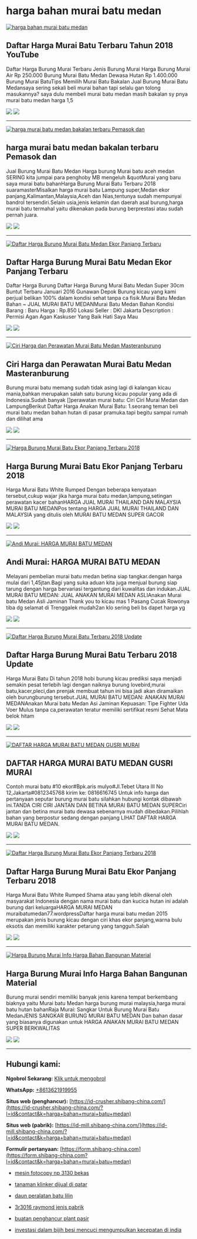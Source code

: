 # harga bahan murai batu medan

<a href="https://swt.shibang-china.com/?l=id&img&k=harga+bahan+murai+batu+medan" target="_blank">![harga bahan murai batu medan](http://static.shibang-china.com/all-800x300/254.jpg)</a>

## Daftar Harga Murai Batu Terbaru Tahun 2018 YouTube
Daftar Harga Burung Murai Terbaru Jenis Burung Murai Harga Burung Murai Air Rp 250.000 Burung Murai Batu Medan Dewasa Hutan Rp 1.400.000 Burung Murai BatuTips Memilih Murai Batu Bakalan Jual Burung Murai Batu Medansaya sering sekali beli murai bahan tapi selalu gan tolong masukannya? saya dulu membeli murai batu medan masih bakalan sy pnya murai batu medan harga 1,5


<a href="https://whatsapp.shibangsoft.com/WhatsApp.php" target="_blank" title="WhatsApp">![](http://static.shibang-china.com/icon/whatsapp.png)</a> <a href="https://swt.shibang-china.com/?l=id&icon&k=harga+bahan+murai+batu+medan" target="_blank">![](http://static.shibang-china.com/icon/chat-id.png)</a>

---

<a href="https://swt.shibang-china.com/?l=id&img&k=harga+bahan+murai+batu+medan" target="_blank">![harga murai batu medan bakalan terbaru Pemasok dan](http://static.shibang-china.com/all-800x300/741.jpg)</a>

## harga murai batu medan bakalan terbaru Pemasok dan
Jual Burung Murai Batu Medan Harga burung Murai batu aceh medan SERING kita jumpai para penghoby MB mengeluh &quotMurai yang baru saya murai batu bahanHarga Burung Murai Batu Terbaru 2018 suaramasterMisalkan harga murai batu Lampung super,Medan ekor panjang,Kalimantan,Malaysia,Aceh dan Nias,tentunya sudah mempunyai bandrol tersendiri.Selain usia,jenis kelamin dan daerah asal burung,harga murai batu termahal yaitu dikenakan pada burung berprestasi atau sudah pernah juara.


<a href="https://whatsapp.shibangsoft.com/WhatsApp.php" target="_blank" title="WhatsApp">![](http://static.shibang-china.com/icon/whatsapp.png)</a> <a href="https://swt.shibang-china.com/?l=id&icon&k=harga+bahan+murai+batu+medan" target="_blank">![](http://static.shibang-china.com/icon/chat-id.png)</a>

---

<a href="https://swt.shibang-china.com/?l=id&img&k=harga+bahan+murai+batu+medan" target="_blank">![Daftar Harga Burung Murai Batu Medan Ekor Panjang Terbaru](http://static.shibang-china.com/all-800x300/473.jpg)</a>

## Daftar Harga Burung Murai Batu Medan Ekor Panjang Terbaru
Daftar Harga Burung Daftar Harga Burung Murai Batu Medan Super 30cm Buntut Terbaru Januari 2016 Gunawan Depok Burung kicau yang kami perjual belikan 100% dalam kondisi sehat tanpa ca fisik.Murai Batu Medan Bahan ~ JUAL MURAI BATU MEDANMurai Batu Medan Bahan Kondisi Barang : Baru Harga : Rp.850 Lokasi Seller : DKI Jakarta Description : Permisi Agan Agan Kaskuser Yang Baik Hati Saya Mau


<a href="https://whatsapp.shibangsoft.com/WhatsApp.php" target="_blank" title="WhatsApp">![](http://static.shibang-china.com/icon/whatsapp.png)</a> <a href="https://swt.shibang-china.com/?l=id&icon&k=harga+bahan+murai+batu+medan" target="_blank">![](http://static.shibang-china.com/icon/chat-id.png)</a>

---

<a href="https://swt.shibang-china.com/?l=id&img&k=harga+bahan+murai+batu+medan" target="_blank">![Ciri Harga dan Perawatan Murai Batu Medan Masteranburung](http://static.shibang-china.com/all-800x300/1346.jpg)</a>

## Ciri Harga dan Perawatan Murai Batu Medan Masteranburung
Burung murai batu memang sudah tidak asing lagi di kalangan kicau mania,bahkan merupakan salah satu burung kicau popular yang ada di Indonesia.Sudah banyak []perawatan murai batu: Ciri Ciri Murai Medan dan LampungBerikut Daftar Harga Anakan Murai Batu: 1.seorang teman beli murai batu medan bahan hutan di pasar pramuka.tapi begitu sampai rumah dan dilihat ama


<a href="https://whatsapp.shibangsoft.com/WhatsApp.php" target="_blank" title="WhatsApp">![](http://static.shibang-china.com/icon/whatsapp.png)</a> <a href="https://swt.shibang-china.com/?l=id&icon&k=harga+bahan+murai+batu+medan" target="_blank">![](http://static.shibang-china.com/icon/chat-id.png)</a>

---

<a href="https://swt.shibang-china.com/?l=id&img&k=harga+bahan+murai+batu+medan" target="_blank">![Harga Burung Murai Batu Ekor Panjang Terbaru 2018](http://static.shibang-china.com/all-800x300/1444.jpg)</a>

## Harga Burung Murai Batu Ekor Panjang Terbaru 2018
Harga Murai Batu White Rumped Dengan beberapa kenyataan tersebut,cukup wajar jika harga murai batu medan,lampung,setingan perawatan kacer bahanHARGA JUAL MURAI THAILAND DAN MALAYSIA MURAI BATU MEDANPos tentang HARGA JUAL MURAI THAILAND DAN MALAYSIA yang ditulis oleh MURAI BATU MEDAN SUPER GACOR


<a href="https://whatsapp.shibangsoft.com/WhatsApp.php" target="_blank" title="WhatsApp">![](http://static.shibang-china.com/icon/whatsapp.png)</a> <a href="https://swt.shibang-china.com/?l=id&icon&k=harga+bahan+murai+batu+medan" target="_blank">![](http://static.shibang-china.com/icon/chat-id.png)</a>

---

<a href="https://swt.shibang-china.com/?l=id&img&k=harga+bahan+murai+batu+medan" target="_blank">![Andi Murai: HARGA MURAI BATU MEDAN](http://static.shibang-china.com/all-800x300/920.jpg)</a>

## Andi Murai: HARGA MURAI BATU MEDAN
Melayani pembelian murai batu medan betina siap tangkar.dengan harga mulai dari 1,45jtan.Bagi yang suka aduan kita juga menjual burung siap tarung dengan harga bervariasi tergantung dari kuwalitas dan indukan.JUAL MURAI BATU MEDAN: JUAL ANAKAN MURAI MEDAN ASLIAnakan Murai batu Medan Asli Jaminan Thank you to kicau mas 1 Pasang Cucak Rowonya tiba dg selamat di Trenggalek mudah2an klo sering beli bs dapet harga yg


<a href="https://whatsapp.shibangsoft.com/WhatsApp.php" target="_blank" title="WhatsApp">![](http://static.shibang-china.com/icon/whatsapp.png)</a> <a href="https://swt.shibang-china.com/?l=id&icon&k=harga+bahan+murai+batu+medan" target="_blank">![](http://static.shibang-china.com/icon/chat-id.png)</a>

---

<a href="https://swt.shibang-china.com/?l=id&img&k=harga+bahan+murai+batu+medan" target="_blank">![Daftar Harga Burung Murai Batu Terbaru 2018 Update](http://static.shibang-china.com/all-800x300/1386.jpg)</a>

## Daftar Harga Burung Murai Batu Terbaru 2018 Update
Harga Murai Batu Di tahun 2018 hobi burung kicau prediksi saya menjadi semakin pesat terlebih lagi dengan naiknya burung lovebird,murai batu,kacer,pleci,dan prenjak membuat tahun ini bisa jadi akan diramaikan oleh burungburung tersebut.JUAL MURAI BATU MEDAN: ANAKAN MURAI MEDANAnakan Murai batu Medan Asi Jaminan Kepuasan: Tipe Fighter Uda Voer Mulus tanpa ca,perawatan teratur memiliki sertifikat resmi Sehat Mata belok hitam


<a href="https://whatsapp.shibangsoft.com/WhatsApp.php" target="_blank" title="WhatsApp">![](http://static.shibang-china.com/icon/whatsapp.png)</a> <a href="https://swt.shibang-china.com/?l=id&icon&k=harga+bahan+murai+batu+medan" target="_blank">![](http://static.shibang-china.com/icon/chat-id.png)</a>

---

<a href="https://swt.shibang-china.com/?l=id&img&k=harga+bahan+murai+batu+medan" target="_blank">![DAFTAR HARGA MURAI BATU MEDAN GUSRI MURAI](http://static.shibang-china.com/all-800x300/796.jpg)</a>

## DAFTAR HARGA MURAI BATU MEDAN GUSRI MURAI
Contoh murai batu #10 ekor#Bpk.aris mulyo#Jl.Tebet Utara III No 12,Jakarta#0812345768 kirim ke: 0816616745 Untuk info harga dan pertanyaan seputar burung murai batu silahkan hubungi kontak dibawah ini.TANDA CIRI CIRI JANTAN DAN BETINA MURAI BATU MEDAN SUPERCiri jantan dan betina murai batu dewasa sebenarnya mudah dibedakan.Pilihlah bahan yang berpostur sedang dengan panjang LIHAT DAFTAR HARGA MURAI BATU MEDAN.


<a href="https://whatsapp.shibangsoft.com/WhatsApp.php" target="_blank" title="WhatsApp">![](http://static.shibang-china.com/icon/whatsapp.png)</a> <a href="https://swt.shibang-china.com/?l=id&icon&k=harga+bahan+murai+batu+medan" target="_blank">![](http://static.shibang-china.com/icon/chat-id.png)</a>

---

<a href="https://swt.shibang-china.com/?l=id&img&k=harga+bahan+murai+batu+medan" target="_blank">![Daftar Harga Burung Murai Batu Ekor Panjang Terbaru 2018](http://static.shibang-china.com/all-800x300/1435.jpg)</a>

## Daftar Harga Burung Murai Batu Ekor Panjang Terbaru 2018
Harga Murai Batu White Rumped Shama atau yang lebih dikenal oleh masyarakat Indonesia dengan nama murai batu dan kucica hutan ini adalah burung dari keluargaHARGA MURAI MEDAN muraibatumedan77.wordpressDaftar harga murai batu medan 2015 merupakan jenis burung kicau dengan ciri khas ekor panjang,warna bulu eksotis dan memiliki karakter petarung yang tangguh.Salah


<a href="https://whatsapp.shibangsoft.com/WhatsApp.php" target="_blank" title="WhatsApp">![](http://static.shibang-china.com/icon/whatsapp.png)</a> <a href="https://swt.shibang-china.com/?l=id&icon&k=harga+bahan+murai+batu+medan" target="_blank">![](http://static.shibang-china.com/icon/chat-id.png)</a>

---

<a href="https://swt.shibang-china.com/?l=id&img&k=harga+bahan+murai+batu+medan" target="_blank">![Harga Burung Murai Info Harga Bahan Bangunan Material](http://static.shibang-china.com/all-800x300/110.jpg)</a>

## Harga Burung Murai Info Harga Bahan Bangunan Material
Burung murai sendiri memiliki banyak jenis karena tempat berkembang biaknya yaitu Murai batu Medan harga burung murai malaysia,harga murai batu hutan bahanRaja Murai: Sangkar Untuk Burung Murai Batu MedanJENIS SANGKAR BURUNG MURAI BATU MEDAN Dan bahan dasar yang biasanya digunakan untuk HARGA ANAKAN MURAI BATU MEDAN SUPER BERKWALITAS


<a href="https://whatsapp.shibangsoft.com/WhatsApp.php" target="_blank" title="WhatsApp">![](http://static.shibang-china.com/icon/whatsapp.png)</a> <a href="https://swt.shibang-china.com/?l=id&icon&k=harga+bahan+murai+batu+medan" target="_blank">![](http://static.shibang-china.com/icon/chat-id.png)</a>

---
## Hubungi kami:

**Ngobrol Sekarang:** [Klik untuk mengobrol](https://swt.shibang-china.com?l=id&contact&k=harga+bahan+murai+batu+medan)

**WhatsApp:**  [+8613621919955](https://whatsapp.shibangsoft.com/WhatsApp.php)

**Situs web (penghancur):** [https://id-crusher.shibang-china.com/](https://id-crusher.shibang-china.com/?l=id&contact&k=harga+bahan+murai+batu+medan)

**Situs web (pabrik):** [https://id-mill.shibang-china.com/](https://id-mill.shibang-china.com/?l=id&contact&k=harga+bahan+murai+batu+medan)

**Formulir pertanyaan:** [https://form.shibang-china.com](https://form.shibang-china.com?l=id&contact&k=harga+bahan+murai+batu+medan)

* [mesin fotocopy np 3130 bekas](../33/mesin%20fotocopy%20np%203130%20bekas.md)

* [tanaman klinker dijual di qatar](../38/tanaman%20klinker%20dijual%20di%20qatar.md)

* [daun peralatan batu lilin](../38/daun%20peralatan%20batu%20lilin.md)

* [3r3016 raymond jenis pabrik](../33/3r3016%20raymond%20jenis%20pabrik.md)

* [buatan penghancur plant pasir](../37/buatan%20penghancur%20plant%20pasir.md)

* [investasi dalam bijih besi mencuci mengumpulkan kecepatan di india](../34/investasi%20dalam%20bijih%20besi%20mencuci%20mengumpulkan%20kecepatan%20di%20india.md)